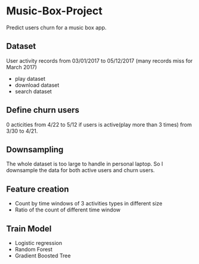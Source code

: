 # Music-Box-Project
Predict users churn for a music box app.
## Dataset
User activity records from 03/01/2017 to 05/12/2017 (many records miss for March 2017)
- play dataset
- download dataset
- search dataset
## Define churn users
0 acticities from 4/22 to 5/12 if users is active(play more than 3 times) from 3/30 to 4/21.
## Downsampling
The whole dataset is too large to handle in personal laptop. So I downsample the data for both active users and churn users.
## Feature creation
- Count by time windows of 3 activities types in different size
- Ratio of the count of different time window
## Train Model
- Logistic regression
- Random Forest
- Gradient Boosted Tree
